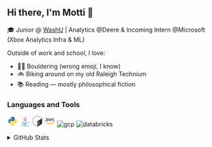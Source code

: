 ## Hi there, I'm Motti 👋 

🎓 Junior @ [WashU](https://www.google.com/search?q=washu) | Analytics @Deere & Incoming Intern @Microsoft (Xbox Analytics Infra & ML)

Outside of work and school, I love:
- 🧗‍♂️ Bouldering (wrong emoji, I know)
- 🚲 Biking around on my old Raleigh Technium
- 📚 Reading — mostly philosophical fiction

### Languages and Tools

<p align="left">
<img src="https://raw.githubusercontent.com/devicons/devicon/master/icons/python/python-original.svg" alt="python" width="25" height="25" />
<img src="https://github.com/devicons/devicon/blob/master/icons/java/java-original.svg" alt="java" width="25" height="25" />
<img src="https://github.com/devicons/devicon/blob/master/icons/bash/bash-original.svg" alt="bash" width="25" height="25" />
<img src="https://raw.githubusercontent.com/github/explore/80688e429a7d4ef2fca1e82350fe8e3517d3494d/topics/aws/aws.png" alt="aws" width="25" height="25" />
<img src="https://www.vectorlogo.zone/logos/google_cloud/google_cloud-icon.svg" alt="gcp" width="25" height="25" />
<img src="https://www.vectorlogo.zone/logos/databricks/databricks-icon.svg" alt="databricks" width="25" height="25">
</p>

<details>
  <summary>GitHub Stats</summary>
  <p align="center">
    <img src="https://github-readme-streak-stats.herokuapp.com?user=morevolution&theme=github-dark-blue&hide_border=true" alt="Github streak" class=/>
  </p>
  
  <p align="center">
    <img alt="MoRevolution's GitHub Stats" src="https://github-readme-stats.vercel.app/api?username=morevolution&show_icons=true&hide_border=true" />
    <img height="195" src="https://github-readme-stats.vercel.app/api/top-langs/?username=morevolution" />
  </p>
</details>

[Dr.Labiba Jahan]: https://www.smu.edu/lyle/departments/cs/people/faculty/labiba-jahan
[Augustana's Institutional Research]: https://www.augustana.edu/academics/institutional-research
[NLP in the social sciences]: https://github.com/NLP-in-the-Social-Sciences
[Lego]: https://github.com/MoRevolution/RobotArtDemo.git
[WashU]: https://www.google.com/search?q=washu
